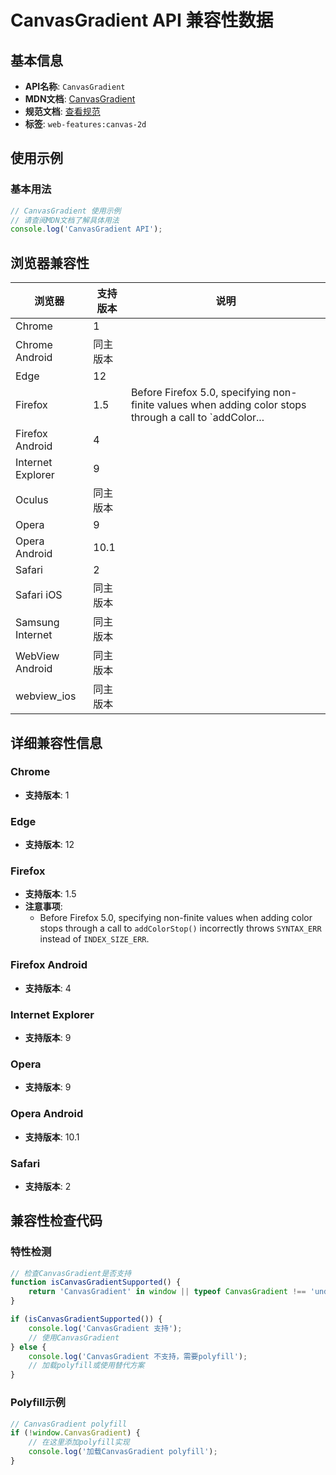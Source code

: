 # CanvasGradient API 兼容性数据

## 基本信息

- **API名称**: `CanvasGradient`
- **MDN文档**: [CanvasGradient](https://developer.mozilla.org/docs/Web/API/CanvasGradient)
- **规范文档**: [查看规范](https://html.spec.whatwg.org/multipage/canvas.html#canvasgradient)
- **标签**: `web-features:canvas-2d`

## 使用示例

### 基本用法

```javascript
// CanvasGradient 使用示例
// 请查阅MDN文档了解具体用法
console.log('CanvasGradient API');
```

## 浏览器兼容性

| 浏览器 | 支持版本 | 说明 |
|--------|----------|------|
| Chrome | 1 |  |
| Chrome Android | 同主版本 |  |
| Edge | 12 |  |
| Firefox | 1.5 | Before Firefox 5.0, specifying non-finite values when adding color stops through a call to `addColor... |
| Firefox Android | 4 |  |
| Internet Explorer | 9 |  |
| Oculus | 同主版本 |  |
| Opera | 9 |  |
| Opera Android | 10.1 |  |
| Safari | 2 |  |
| Safari iOS | 同主版本 |  |
| Samsung Internet | 同主版本 |  |
| WebView Android | 同主版本 |  |
| webview_ios | 同主版本 |  |

## 详细兼容性信息

### Chrome

- **支持版本**: 1

### Edge

- **支持版本**: 12

### Firefox

- **支持版本**: 1.5
- **注意事项**:
  - Before Firefox 5.0, specifying non-finite values when adding color stops through a call to `addColorStop()` incorrectly throws `SYNTAX_ERR` instead of `INDEX_SIZE_ERR`.

### Firefox Android

- **支持版本**: 4

### Internet Explorer

- **支持版本**: 9

### Opera

- **支持版本**: 9

### Opera Android

- **支持版本**: 10.1

### Safari

- **支持版本**: 2

## 兼容性检查代码

### 特性检测

```javascript
// 检查CanvasGradient是否支持
function isCanvasGradientSupported() {
    return 'CanvasGradient' in window || typeof CanvasGradient !== 'undefined';
}

if (isCanvasGradientSupported()) {
    console.log('CanvasGradient 支持');
    // 使用CanvasGradient
} else {
    console.log('CanvasGradient 不支持，需要polyfill');
    // 加载polyfill或使用替代方案
}
```

### Polyfill示例

```javascript
// CanvasGradient polyfill
if (!window.CanvasGradient) {
    // 在这里添加polyfill实现
    console.log('加载CanvasGradient polyfill');
}
```

